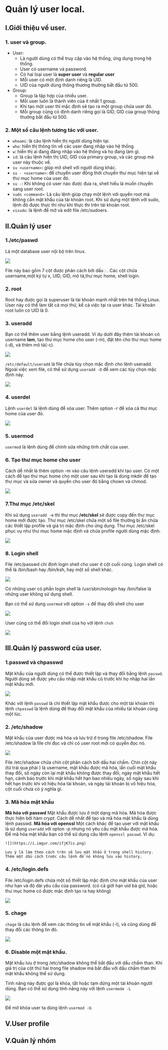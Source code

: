 # Quản lý user local.
## I.Giới thiệu về user.
### 1. user và group.
- User:
    - Là người dùng có thể truy cập vào hệ thống, ứng dụng trong hệ thống.
    - User có username và password.
    - Có hai loại user là **super user** và **regular user**
    - Mỗi user có một định danh riêng là UID.
    - UID của người dùng thông thương thường bắt đầu từ 500.
- Group:
    - Group là tập hợp của nhiều user.
    - Mỗi user luôn là thành viên của ít nhất 1 group.
    - Khi tạo một user thì mặc định sẽ tạo ra một group chứa user đó.
    - Mỗi group cũng có định danh riêng gọi là GID, GID của group thông thường bắt đầu từ 500.

### 2. Một số câu lệnh tương tác với user.
- `whoami`: là câu lệnh hiển thị người dùng hiện tại.
- `who`: hiển thị thông tin về các user đang nhập vào hệ thống.
- `w`: hiển thị ai đang đăng nhập vào hệ thống và họ đang làm gì.
- `id`: là câu lệnh hiển thị UID, GID của primary group, và các group mà user này thuộc về.
- `su <username>`: giúp mở shell với người dùng khác.
- `su - <username>`: để chuyển user đồng thời chuyển thư mục hiện tại về thư mục home của user đó.
- `su -`: Khi không có user nào được đưa ra, shell hiểu là muốn chuyển sang user root.
- `sudo <command>`: Là câu lệnh giúp chạy một lệnh với quyền root mà không cần mật khẩu của tài khoản root. Khi sử dụng một lệnh với sudo, lệnh đó được thực thi như khi thực thi trên tài khoản root.
- `visudo`: là lệnh để mở và edit file /etc/sudoers.

## II.Quản lý user 
### 1./etc/paswd
Là một database user nội bộ trên linux.
 
 ![](https://i.imgur.com/CqWe1Lx.png)

File này bao gồm 7 cột được phân cách bởi dấu : . Các cột chứa username,một ký tự x, UID, GID, mô tả,thư mục home, shell login.

### 2. root
 Root hay được gọi là superuser là tài khoản mạnh nhất trên hệ thống Linux. User này có thể làm tất cả mọi thứ, kể cả việc tại ra user khác. Tài khoản root luôn có UID là 0.

### 3. useradd
Bạn có thể thêm user bằng lệnh useradd. 
Ví dụ dưới đây thêm tài khoản có username **lam**, tạo thư mục home cho user (-m), đặt tên cho thư mục home (-d), và thêm mô tả(-c).

![](https://i.imgur.com/JR660Ku.png)

`/etc/default/useradd` là file chứa tùy chọn mặc định cho lệnh useradd. Ngoài việc xem file, có thể sử dụng `useradd -D` để xem các tùy chọn mặc định này.

![](https://i.imgur.com/IKTHwHo.png)
### 4. userdel
Lệnh `userdel` là lệnh dùng để xóa user. Thêm option -r để xóa cả thư mục home của user đó.

![](https://i.imgur.com/i4N1Iuy.png)

### 5. usermod
`usermod` là lệnh dùng để chỉnh sửa những tính chất của user.

### 6. Tạo thư mục home cho user 
Cách dễ nhất là thêm option -m vào câu lệnh useradd khi tạo user.
Có một cách để tạo thư mục home cho một user sau khi tạo là dùng mkdir để tạo thư mục và sửa owner và quyền cho user đó bằng chown và chmod.

![](https://i.imgur.com/uvX6qew.png)


### 7.Thư mục /etc/skel
Khi sử dụng `useradd -m` thì thư mục **/etc/skel** sẽ được copy đến thư mục home mới được tạo. Thư mục /etc/skel chứa một số file thường bị ẩn chứa các thiết lập profile và giá trị mặc định cho ứng dụng. Thư mục /etc/skel phục vụ như thư mục home mặc định và chứa profile người dùng mặc định.

![](https://i.imgur.com/8jY9zKW.png)

### 8. Login shell
File /etc/passwd chỉ định login shell cho user ở cột cuối cùng. Login shell có thể là /bin/bash hay /bin/ksh, hay một số shell khác.

![](https://i.imgur.com/nCIGVwn.png)

Có những user có phần login shell là /usr/sbin/nologin hay /bin/false là những user không sử dụng shell.

Bạn có thể sử  dụng `usermod` với option `-s` để thay đổi shell cho user 

![](https://i.imgur.com/0nQH1Fj.png)

User cũng có thể đổi login shell của họ với lệnh `chsh`

![](https://i.imgur.com/NrrgfBm.png)



## III.Quản lý password của user.

### 1.passwd và chpasswd

Mật khẩu của người dùng có thể được thiết lập và thay đổi bằng lệnh `passwd`. Người dùng sẽ được yêu cầu nhập mật khẩu cũ trước khi họ nhập hai lần mật khẩu mới.

![](https://i.imgur.com/wm72vbI.png)

Khác với lệnh `passwd` là chỉ thiết lập mật khẩu được cho một tài khoản thì lệnh `chpasswd` là lệnh dùng để thay đổi mật khẩu của nhiều tài khoản cùng một lúc.

### 2. /etc/shadow
Mật khẩu của user được mã hóa và lưu trữ ở trong file /etc/shadow. File /etc/shadow là file chỉ đọc và chỉ có user root mới có quyền đọc nó.

![](https://i.imgur.com/WFpRMF7.png)

File /etc/shadow chứa chín cột phân cách bởi dấu hai chấm. Chín cột này (từ trái qua phải ) là username, mật khẩu được mã hóa, lần cuối mật khẩu thay đổi, số ngày còn lại mật khẩu không được thay đổi, ngày mật khẩu hết hạn, cảnh báo trước khi mật khẩu hết hạn bao nhiêu ngày, số ngày sau khi hết hạn trước khi vô hiệu hóa tài khoản, và ngày tài khoản bị vô hiệu hóa, cột cuối chưa có ý nghĩa gì.

### 3. Mã hóa mật khẩu
**Mã hóa với passwd**
    Mật khẩu được lưu ở một dạng mã hóa. Mã hóa được thực hiện bởi hàm *crypt*. Cách dễ nhất để tạo và mã hóa mật khẩu là dùng lệnh passwd.
**Mã hóa với openssl**
    Một cách khác để tạo user với mật khẩu là sử dụng `useradd` với opton -p nhưng nó yêu cầu mật khẩu được mã hóa. Để mã hóa mật khẩu bạn có thể sử dụng câu lệnh `openssl passwd`.
    Ví dụ:

    ![](https://i.imgur.com/ifjK7is.png)

    Lưu ý là làm theo cách trên sẽ lưu mật khẩu ở trong shell history. Thêm một dấu cách trước câu lệnh để nó không lưu vào history.

### 4. /etc/login.defs
File /etc/login.defs chứa một số thiết lập mặc định cho mật khẩu của user như hạn và độ dài yêu cầu của password. (có cả giới hạn uid bà gid, hoặc thư mục home có được mặc định tạo ra hay không)

![](https://i.imgur.com/i7713xK.png)

### 5. chage
`chage` là câu lệnh để xem các thông tin về mật khẩu (-l), và cũng dùng để thay đổi các thông tin đó. 

![](https://i.imgur.com/4T12WHK.png)

### 6. Disable một mật khẩu.
Mật khẩu lưu ở trong /etc/shadow không thể bắt đầu với dấu chấm than. Khi giá trị của cột thứ hai trong file shadow mà bắt đầu với dấu chấm than thì mật khẩu không thể sử dụng.

Tính năng này được gọi là khóa, tắt hoặc tạm dừng một tài khoản người dùng. Bạn có thể sử dụng tính năng này với lệnh `usermode -L` 

![](https://i.imgur.com/wCpItgO.png)

Để mở khóa user ta dùng lệnh `usermod -U`.

## V.User profile

## V.Quản lý nhóm
